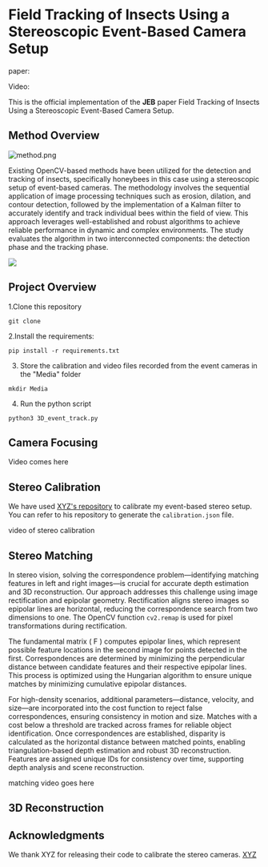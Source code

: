 # Field Tracking of Insects Using a Stereoscopic Event-Based Camera Setup

paper:

Video:

This is the official implementation of the **JEB** paper
Field Tracking of Insects Using a Stereoscopic Event-Based
Camera Setup.

## Method Overview

![method.png](method.png)

Existing OpenCV-based methods have been utilized for the detection and tracking of insects, specifically honeybees in this case using a stereoscopic setup of event-based cameras. The methodology involves the sequential application of image processing techniques such as erosion, dilation, and contour detection, followed by the implementation of a Kalman filter to accurately identify and track individual bees within the field of view. This approach leverages well-established and robust algorithms to achieve reliable performance in dynamic and complex environments. The study evaluates the algorithm in two interconnected components: the detection phase and the tracking phase.

![](./assets/results.png)

## Project Overview

1.Clone this repository

```
git clone
```

2.Install the requirements:

```
pip install -r requirements.txt
```
3. Store the calibration and video files recorded from the event cameras in the "Media" folder
```
mkdir Media
```
4. Run the python script
```
python3 3D_event_track.py
```
## Camera Focusing
Video comes here

## Stereo Calibration

We have used [XYZ's repository](https://github.com/username/repository) to calibrate my event-based stereo setup. You can refer to his repository to generate the `calibration.json` file.

video of stereo calibration

## Stereo Matching

In stereo vision, solving the correspondence problem—identifying matching features in left and right images—is crucial for accurate depth estimation and 3D reconstruction. Our approach addresses this challenge using image rectification and epipolar geometry. Rectification aligns stereo images so epipolar lines are horizontal, reducing the correspondence search from two dimensions to one. The OpenCV function `cv2.remap` is used for pixel transformations during rectification.

The fundamental matrix \( F \) computes epipolar lines, which represent possible feature locations in the second image for points detected in the first. Correspondences are determined by minimizing the perpendicular distance between candidate features and their respective epipolar lines. This process is optimized using the Hungarian algorithm to ensure unique matches by minimizing cumulative epipolar distances.

For high-density scenarios, additional parameters—distance, velocity, and size—are incorporated into the cost function to reject false correspondences, ensuring consistency in motion and size. Matches with a cost below a threshold are tracked across frames for reliable object identification. Once correspondences are established, disparity is calculated as the horizontal distance between matched points, enabling triangulation-based depth estimation and robust 3D reconstruction. Features are assigned unique IDs for consistency over time, supporting depth analysis and scene reconstruction.

matching video goes here

## 3D Reconstruction

## Acknowledgments

We thank XYZ for releasing their code to calibrate the stereo cameras.
[XYZ](https://github.com/cpeng93/PDRF)
